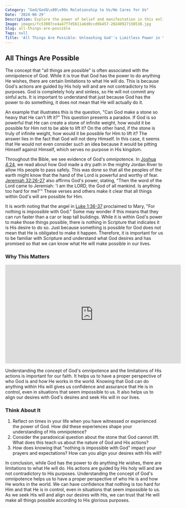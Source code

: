 ```yaml
---
Category: "God/Godâ\x80\x99s Relationship to Us/He Cares for Us"
Date: '2024-06-29'
Description: Explore the power of belief and manifestation in this enlightening article about how all things are possible when you unlock your potential. Discover the limitless opportunities that await with a positive mindset.
Image: images/fc53007ce4a47f7d5611a6d0ccd9b457-20240927150538.jpg
Slug: all-things-are-possible
Tags: null
Title: 'All Things Are Possible: Unleashing God''s Limitless Power in Your Life'
---
```


## All Things Are Possible

The concept that "all things are possible" is often associated with the omnipotence of God. While it is true that God has the power to do anything He wishes, there are certain limitations to what He will do. This is because God's actions are guided by His holy will and are not contradictory to His purposes. God is completely holy and sinless, so He will not commit any sinful acts. It is important to understand that just because God has the power to do something, it does not mean that He will actually do it.

An example that illustrates this is the question, "Can God make a stone so heavy that He can't lift it?" This question presents a paradox. If God is so powerful that He can create a stone of infinite weight, how would it be possible for Him not to be able to lift it? On the other hand, if the stone is truly of infinite weight, how would it be possible for Him to lift it? The answer lies in the fact that God will not deny Himself. In this case, it seems that He would not even consider such an idea because it would be pitting Himself against Himself, which serves no purpose in His kingdom.

Throughout the Bible, we see evidence of God's omnipotence. In [Joshua 4:24](https://www.bibleref.com/Joshua/4/Joshua-4-24.html), we read about how God made a dry path in the mighty Jordan River to allow His people to pass safely. This was done so that all the peoples of the earth might know that the hand of the Lord is powerful and worthy of fear. [Jeremiah 32:26-27](https://www.bibleref.com/Jeremiah/32/Jeremiah-32-26.html) also affirms God's power, stating, "Then the word of the Lord came to Jeremiah: 'I am the LORD, the God of all mankind. Is anything too hard for me?'" These verses and others make it clear that all things within God's will are possible for Him.

It is worth noting that the angel in [Luke 1:36-37](https://www.bibleref.com/Luke/1/Luke-1-36.html) proclaimed to Mary, "For nothing is impossible with God." Some may wonder if this means that they can run faster than a car or leap tall buildings. While it is within God's power to make those things possible, there is nothing in Scripture that indicates it is His desire to do so. Just because something is possible for God does not mean that He is obligated to make it happen. Therefore, it is important for us to be familiar with Scripture and understand what God desires and has promised so that we can know what He will make possible in our lives.

### Why This Matters


<iframe width="560" height="315" src="https://www.youtube.com/embed/EqYBXFYYsxc" frameborder="0" allow="autoplay; encrypted-media" allowfullscreen></iframe>


Understanding the concept of God's omnipotence and the limitations of His actions is important for our faith. It helps us to have a proper perspective of who God is and how He works in the world. Knowing that God can do anything within His will gives us confidence and assurance that He is in control, even in situations that seem impossible to us. It also helps us to align our desires with God's desires and seek His will in our lives.

### Think About It

1. Reflect on times in your life when you have witnessed or experienced the power of God. How did these experiences shape your understanding of His omnipotence?
2. Consider the paradoxical question about the stone that God cannot lift. What does this teach us about the nature of God and His actions?
3. How does knowing that "nothing is impossible with God" impact your prayers and expectations? How can you align your desires with His will?

In conclusion, while God has the power to do anything He wishes, there are limitations to what He will do. His actions are guided by His holy will and are not contradictory to His purposes. Understanding the concept of God's omnipotence helps us to have a proper perspective of who He is and how He works in the world. We can have confidence that nothing is too hard for Him and that He is in control, even in situations that seem impossible to us. As we seek His will and align our desires with His, we can trust that He will make all things possible according to His glorious purposes.